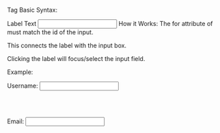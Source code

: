 <label> Tag
 Basic Syntax:

<label for="id_of_input">Label Text</label>
<input type="text" id="id_of_input" name="...">
 How it Works:
The for attribute of <label> must match the id of the input.

This connects the label with the input box.

Clicking the label will focus/select the input field.

 Example:

<form>
  <label for="username">Username:</label>
  <input type="text" id="username" name="username">
  
  <br><br>
  
  <label for="email">Email:</label>
  <input type="email" id="email" name="email">
</form>
